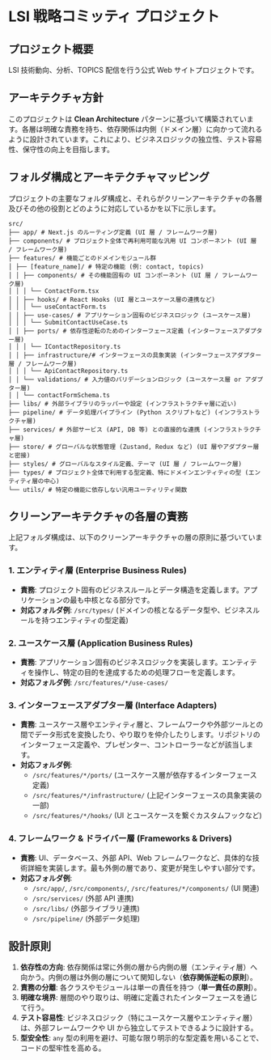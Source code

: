 # LSI 戦略コミッティ プロジェクト

## プロジェクト概要

LSI 技術動向、分析、TOPICS 配信を行う公式 Web サイトプロジェクトです。

## アーキテクチャ方針

このプロジェクトは **Clean Architecture** パターンに基づいて構築されています。各層は明確な責務を持ち、依存関係は内側（ドメイン層）に向かって流れるように設計されています。これにより、ビジネスロジックの独立性、テスト容易性、保守性の向上を目指します。

## フォルダ構成とアーキテクチャマッピング

プロジェクトの主要なフォルダ構成と、それらがクリーンアーキテクチャの各層及びその他の役割とどのように対応しているかを以下に示します。

```
src/
├── app/ # Next.js のルーティング定義 (UI 層 / フレームワーク層)
├── components/ # プロジェクト全体で再利用可能な汎用 UI コンポーネント (UI 層 / フレームワーク層)
├── features/ # 機能ごとのドメインモジュール群
│ ├── [feature_name]/ # 特定の機能 (例: contact, topics)
│ │ ├── components/ # その機能固有の UI コンポーネント (UI 層 / フレームワーク層)
│ │ │ └── ContactForm.tsx
│ │ ├── hooks/ # React Hooks (UI 層とユースケース層の連携など)
│ │ │ └── useContactForm.ts
│ │ ├── use-cases/ # アプリケーション固有のビジネスロジック (ユースケース層)
│ │ │ └── SubmitContactUseCase.ts
│ │ ├── ports/ # 依存性逆転のためのインターフェース定義 (インターフェースアダプター層)
│ │ │ └── IContactRepository.ts
│ │ ├── infrastructure/# インターフェースの具象実装 (インターフェースアダプター層 / フレームワーク層)
│ │ │ └── ApiContactRepository.ts
│ │ └── validations/ # 入力値のバリデーションロジック (ユースケース層 or アダプター層)
│ │ └── contactFormSchema.ts
├── libs/ # 外部ライブラリのラッパーや設定 (インフラストラクチャ層に近い)
├── pipeline/ # データ処理パイプライン (Python スクリプトなど) (インフラストラクチャ層)
├── services/ # 外部サービス (API, DB 等) との直接的な連携 (インフラストラクチャ層)
├── store/ # グローバルな状態管理 (Zustand, Redux など) (UI 層やアダプター層と密接)
├── styles/ # グローバルなスタイル定義、テーマ (UI 層 / フレームワーク層)
├── types/ # プロジェクト全体で利用する型定義、特にドメインエンティティの型 (エンティティ層の中心)
└── utils/ # 特定の機能に依存しない汎用ユーティリティ関数
```

## クリーンアーキテクチャの各層の責務

上記フォルダ構成は、以下のクリーンアーキテクチャの層の原則に基づいています。

### 1. エンティティ層 (Enterprise Business Rules)

- **責務**: プロジェクト固有のビジネスルールとデータ構造を定義します。アプリケーションの最も中核となる部分です。
- **対応フォルダ例**: `/src/types/` (ドメインの核となるデータ型や、ビジネスルールを持つエンティティの型定義)

### 2. ユースケース層 (Application Business Rules)

- **責務**: アプリケーション固有のビジネスロジックを実装します。エンティティを操作し、特定の目的を達成するための処理フローを定義します。
- **対応フォルダ例**: `/src/features/*/use-cases/`

### 3. インターフェースアダプター層 (Interface Adapters)

- **責務**: ユースケース層やエンティティ層と、フレームワークや外部ツールとの間でデータ形式を変換したり、やり取りを仲介したりします。リポジトリのインターフェース定義や、プレゼンター、コントローラーなどが該当します。
- **対応フォルダ例**:
  - `/src/features/*/ports/` (ユースケース層が依存するインターフェース定義)
  - `/src/features/*/infrastructure/` (上記インターフェースの具象実装の一部)
  - `/src/features/*/hooks/` (UI とユースケースを繋ぐカスタムフックなど)

### 4. フレームワーク & ドライバー層 (Frameworks & Drivers)

- **責務**: UI、データベース、外部 API、Web フレームワークなど、具体的な技術詳細を実装します。最も外側の層であり、変更が発生しやすい部分です。
- **対応フォルダ例**:
  - `/src/app/`, `/src/components/`, `/src/features/*/components/` (UI 関連)
  - `/src/services/` (外部 API 連携)
  - `/src/libs/` (外部ライブラリ連携)
  - `/src/pipeline/` (外部データ処理)

## 設計原則

1.  **依存性の方向**: 依存関係は常に外側の層から内側の層（エンティティ層）へ向かう。内側の層は外側の層について関知しない（**依存関係逆転の原則**）。
2.  **責務の分離**: 各クラスやモジュールは単一の責任を持つ（**単一責任の原則**）。
3.  **明確な境界**: 層間のやり取りは、明確に定義されたインターフェースを通じて行う。
4.  **テスト容易性**: ビジネスロジック（特にユースケース層やエンティティ層）は、外部フレームワークや UI から独立してテストできるように設計する。
5.  **型安全性**: `any` 型の利用を避け、可能な限り明示的な型定義を用いることで、コードの堅牢性を高める。
